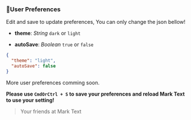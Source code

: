 ### :bust_in_silhouette:User Preferences

Edit and save to update preferences, You can only change the json bellow!

- **theme**: *String* `dark` or `light` 

- **autoSave**: *Boolean* `true` or `false`

```json
{
  "theme": "light",
  "autoSave": false
}
```

More user preferences comming soon.

**Please use `CmdOrCtrl + S` to save your preferences and reload Mark Text to use your setting!**

> Your friends at Mark Text
